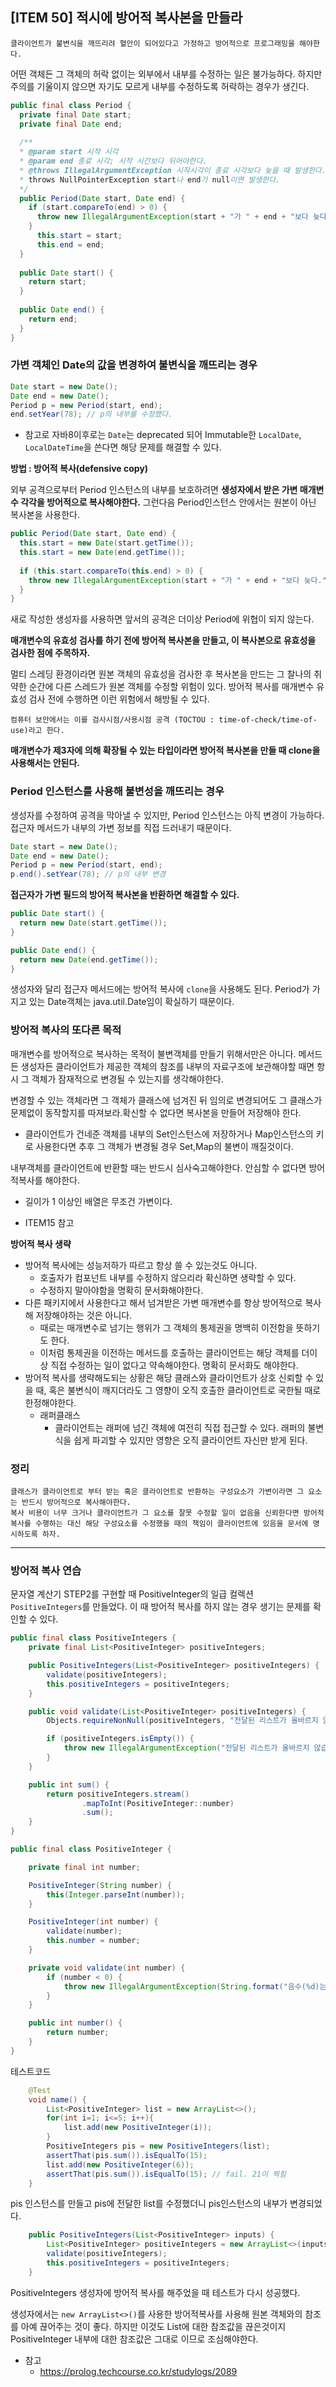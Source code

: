 ## [ITEM 50] 적시에 방어적 복사본을 만들라

```
클라이언트가 불변식을 깨뜨리려 혈안이 되어있다고 가정하고 방어적으로 프로그래밍을 해야한다.  
```

어떤 객체든 그 객체의 허락 없이는 외부에서 내부를 수정하는 일은 불가능하다. 하지만 주의를 기울이지 않으면 자기도 모르게 내부를 수정하도록 허락하는 경우가 생긴다.   

```java
public final class Period {
  private final Date start;
  private final Date end;
  
  /**
  * @param start 시작 시각
  * @param end 종료 시각; 시작 시간보다 뒤어야한다.
  * @throws IllegalArgumentException 시작시각이 종료 시각보다 늦을 때 발생한다.
  * throws NullPointerException start나 end가 null이면 발생한다.
  */
  public Period(Date start, Date end) {
    if (start.compareTo(end) > 0) {
      throw new IllegalArgumentException(start + "가 " + end + "보다 늦다.");
    }
      this.start = start;
      this.end = end;
  }
  
  public Date start() {
    return start;
  }
  
  public Date end() {
    return end;
  }
}
```



### **가변 객체인 Date의 값을 변경하여 불변식을 깨뜨리는 경우**

```java
Date start = new Date();
Date end = new Date();
Period p = new Period(start, end);
end.setYear(78); // p의 내부를 수정했다.
```

- 참고로 자바8이후로는 `Date`는 deprecated 되어 Immutable한 `LocalDate`, `LocalDateTime`을 쓴다면 해당 문제를 해결할 수 있다.

**방법 : 방어적 복사(defensive copy)**

외부 공격으로부터 Period 인스턴스의 내부를 보호하려면 **생성자에서 받은 가변 매개변수 각각을 방어적으로 복사해야한다.** 그런다음 Period인스턴스 안에서는 원본이 아닌 복사본을 사용한다.  

```java
public Period(Date start, Date end) {
  this.start = new Date(start.getTime());
  this.start = new Date(end.getTime());
  
  if (this.start.compareTo(this.end) > 0) {
    throw new IllegalArgumentException(start + "가 " + end + "보다 늦다.");
  }
}
```

새로 작성한 생성자를 사용하면 앞서의 공격은 더이상 Period에 위협이 되지 않는다.  

**매개변수의 유효성 검사를 하기 전에 방어적 복사본을 만들고, 이 복사본으로 유효성을 검사한 점에 주목하자.**  

멀티 스레딩 환경이라면 원본 객체의 유효성을 검사한 후 복사본을 만드는 그 찰나의 취약한 순간에 다른 스레드가 원본 객체를 수정할 위험이 있다. 방어적 복사를 매개변수 유효성 검사 전에 수행하면 이런 위험에서 해방될 수 있다.  

```
컴퓨터 보안에서는 이를 검사시점/사용시점 공격 (TOCTOU : time-of-check/time-of-use)라고 한다. 
```



**매개변수가 제3자에 의해 확장될 수 있는 타입이라면 방어적 복사본을 만들 때 clone을 사용해서는 안된다.**



### Period 인스턴스를 사용해 불변성을 깨뜨리는 경우

생성자를 수정하여 공격을 막아낼 수 있지만, Period 인스턴스는 아직 변경이 가능하다. 접근자 메서드가 내부의 가변 정보를 직접 드러내기 때문이다.  

```java
Date start = new Date();
Date end = new Date();
Period p = new Period(start, end);
p.end().setYear(78); // p의 내부 변경 
```

**접근자가 가변 필드의 방어적 복사본을 반환하면 해결할 수 있다.**

```java
public Date start() {
  return new Date(start.getTime());
}

public Date end() {
  return new Date(end.getTime());
}
```

생성자와 달리 접근자 메서드에는 방어적 복사에 `clone`을 사용해도 된다. Period가 가지고 있는 Date객체는 java.util.Date임이 확실하기 때문이다. 



### 방어적 복사의 또다른 목적

매개변수를 방어적으로 복사하는 목적이 불변객체를 만들기 위해서만은 아니다. 메서드든 생성자든 클라이언트가 제공한 객체의 참조를 내부의 자료구조에 보관해야할 때면 항시 그 객체가 잠재적으로 변경될 수 있는지를 생각해야한다.  

변경할 수 있는 객체라면 그 객체가 클래스에 넘겨진 뒤 임의로 변경되어도 그 클래스가 문제없이 동작할지를 따져보라.확신할 수 없다면 복사본을 만들어 저장해야 한다.  

- 클라이언트가 건네준 객체를 내부의 Set인스턴스에 저장하거나 Map인스턴스의 키로 사용한다면 추후 그 객체가 변경될 경우 Set,Map의 불변이 깨질것이다.  

내부객체를 클라이언트에 반환할 때는 반드시 심사숙고해야한다. 안심할 수 없다면 방어적복사를 해야한다. 

- 길이가 1 이상인 배열은 무조건 가변이다. 

- ITEM15 참고  

  

**방어적 복사 생략**

- 방어적 복사에는 성능저하가 따르고 항상 쓸 수 있는것도 아니다.
  - 호출자가 컴포넌트 내부를 수정하지 않으리라 확신하면 생략할 수 있다.
  - 수정하지 말아야함을 명확히 문서화해야한다.
- 다른 패키지에서 사용한다고 해서 넘겨받은 가변 매개변수를 항상 방어적으로 복사해 저장해야하는 것은 아니다.
  - 때로는 매개변수로 넘기는 행위가 그 객체의 통제권을 명백히 이전함을 뜻하기도 한다. 
  - 이처럼 통제권을 이전하는 메서드를 호출하는 클라이언트는 해당 객체를 더이상 직접 수정하는 일이 없다고 약속해야한다. 명확히 문서화도 해야한다.
- 방어적 복사를 생략해도되는 상황은 해당 클래스와 클라이언트가 상호 신뢰할 수 있을 때, 혹은 불변식이 깨지더라도 그 영향이 오직 호출한 클라이언트로 국한될 때로 한정해야한다.
  - 래퍼클래스
    - 클라이언트는 래퍼에 넘긴 객체에 여전히 직접 접근할 수 있다. 래퍼의 불변식을 쉽게 파괴할 수 있지만 영향은 오직 클라이언트 자신만 받게 된다.



### 정리

```
클래스가 클라이언트로 부터 받는 혹은 클라이언트로 반환하는 구성요소가 가변이라면 그 요소는 반드시 방어적으로 복사해야한다.  
복사 비용이 너무 크거나 클라이언트가 그 요소를 잘못 수정할 일이 없음을 신뢰한다면 방어적 복사를 수행하는 대신 해당 구성요소를 수정했을 때의 책임이 클라이언트에 있음을 문서에 명시하도록 하자. 
```





---

### 방어적 복사 연습

문자열 계산기 STEP2를 구현할 때 PositiveInteger의 일급 컬렉션 `PositiveIntegers`를 만들었다. 이 때 방어적 복사를 하지 않는 경우 생기는 문제를 확인할 수 있다.

```java
public final class PositiveIntegers {
    private final List<PositiveInteger> positiveIntegers;

    public PositiveIntegers(List<PositiveInteger> positiveIntegers) {
        validate(positiveIntegers);
        this.positiveIntegers = positiveIntegers;
    }

    public void validate(List<PositiveInteger> positiveIntegers) {
        Objects.requireNonNull(positiveIntegers, "전달된 리스트가 올바르지 않습니다 : List is null");

        if (positiveIntegers.isEmpty()) {
            throw new IllegalArgumentException("전달된 리스트가 올바르지 않습니다 : List size is 0");
        }
    }

    public int sum() {
        return positiveIntegers.stream()
                .mapToInt(PositiveInteger::number)
                .sum();
    }
}
```

```java
public final class PositiveInteger {

    private final int number;

    PositiveInteger(String number) {
        this(Integer.parseInt(number));
    }

    PositiveInteger(int number) {
        validate(number);
        this.number = number;
    }

    private void validate(int number) {
        if (number < 0) {
            throw new IllegalArgumentException(String.format("음수(%d)는 허용하지 않습니다.", number));
        }
    }

    public int number() {
        return number;
    }
}
```

테스트코드

```java
    @Test
    void name() {
        List<PositiveInteger> list = new ArrayList<>();
        for(int i=1; i<=5; i++){
            list.add(new PositiveInteger(i));
        }
        PositiveIntegers pis = new PositiveIntegers(list);
        assertThat(pis.sum()).isEqualTo(15);
        list.add(new PositiveInteger(6));
        assertThat(pis.sum()).isEqualTo(15); // fail. 21이 찍힘 
    }
```

pis 인스턴스를 만들고 pis에 전달한 list를 수정했더니 pis인스턴스의 내부가 변경되었다. 

```java
    public PositiveIntegers(List<PositiveInteger> inputs) {
        List<PositiveInteger> positiveIntegers = new ArrayList<>(inputs);
        validate(positiveIntegers);
        this.positiveIntegers = positiveIntegers;
    }
```

PositiveIntegers 생성자에 방어적 복사를 해주었을 때 테스트가 다시 성공했다. 

생성자에서는 `new ArrayList<>()`를 사용한 방어적복사를 사용해 원본 객체와의 참조를 아예 끊어주는 것이 좋다. 하지만 이것도 List에 대한 참조값을 끊은것이지 PositiveInteger 내부에 대한 참조값은 그대로 이므로 조심해야한다.



- 참고
  - https://prolog.techcourse.co.kr/studylogs/2089